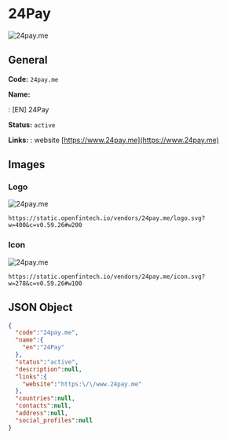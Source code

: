 
# 24Pay 
![24pay.me](https://static.openfintech.io/vendors/24pay.me/logo.svg?w=400&c=v0.59.26#w200)  

## General 
 
**Code:** `24pay.me` 
 
**Name:** 
 
:	[EN] 24Pay 
 
**Status:** `active` 
 
**Links:** 
: website [https://www.24pay.me](https://www.24pay.me) 
 

## Images 

### Logo 
 
![24pay.me](https://static.openfintech.io/vendors/24pay.me/logo.svg?w=400&c=v0.59.26#w200)  

```
https://static.openfintech.io/vendors/24pay.me/logo.svg?w=400&c=v0.59.26#w200
```  

### Icon 
 
![24pay.me](https://static.openfintech.io/vendors/24pay.me/icon.svg?w=278&c=v0.59.26#w100)  

```
https://static.openfintech.io/vendors/24pay.me/icon.svg?w=278&c=v0.59.26#w100
```  

## JSON Object 

```json
{
  "code":"24pay.me",
  "name":{
    "en":"24Pay"
  },
  "status":"active",
  "description":null,
  "links":{
    "website":"https:\/\/www.24pay.me"
  },
  "countries":null,
  "contacts":null,
  "address":null,
  "social_profiles":null
}
```  
